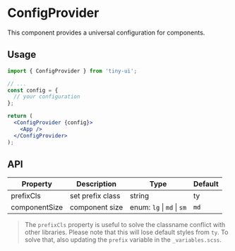 # ConfigProvider

This component provides a universal configuration for components.

## Usage

```jsx
import { ConfigProvider } from 'tiny-ui';

// ...
const config = {
  // your configuration
};

return (
  <ConfigProvider {config}>
    <App />
  </ConfigProvider>
);
```

## API

| Property          | Description                               | Type                                  | Default   |
| ----------------- | ----------------------------------------- | ------------------------------------- | --------- |
| prefixCls         | set prefix class                          | string                                | ty        |
| componentSize     | component size                            | enum: `lg` &#124; `md` &#124; `sm`    | `md`      |

> The `prefixCls` property is useful to solve the classname conflict with other libraries. Please note that this will lose default styles from `ty`. To solve that, also updating  the `prefix` variable in the `_variables.scss`. 
